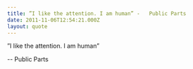 ```yaml
---
title: ”I like the attention. I am human” -   Public Parts
date: 2011-11-06T12:54:21.000Z
layout: quote
---
```

”I like the attention. I am human”

-- Public Parts
